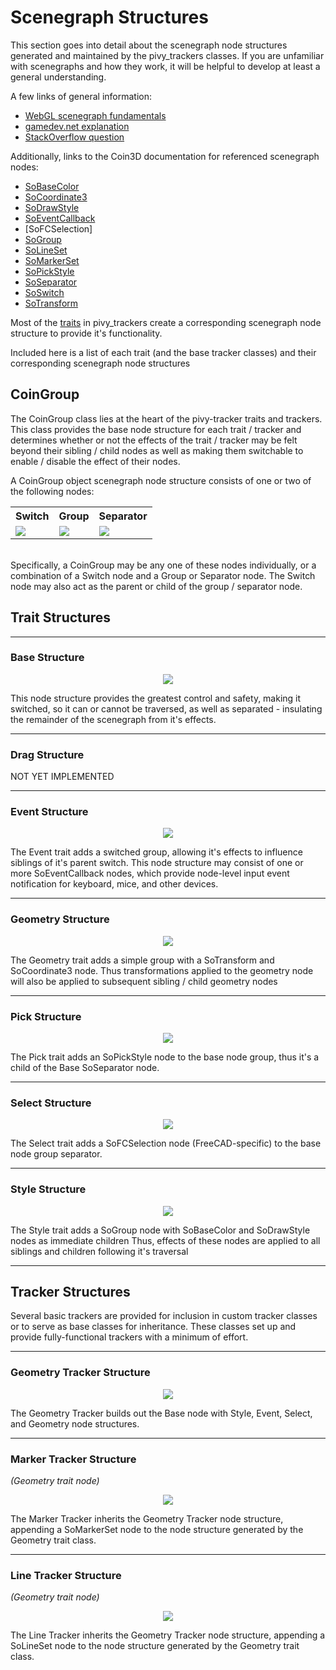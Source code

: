 # Scenegraph Structures

This section goes into detail about the scenegraph node structures generated and maintained by the pivy_trackers classes.  If you are unfamiliar with scenegraphs and how they work, it will be helpful to develop at least a general understanding.  

A few links of general information:

* [WebGL scenegraph fundamentals](https://webglfundamentals.org/webgl/lessons/webgl-scene-graph.html)
* [gamedev.net explanation](http://archive.gamedev.net/archive/reference/programming/features/scenegraph/index.html)
* [StackOverflow question](https://stackoverflow.com/questions/5319282/game-engines-what-are-scene-graphs)


Additionally, links to the Coin3D documentation for referenced scenegraph nodes:

* [SoBaseColor](https://grey.colorado.edu/coin3d/classSoBaseColor.html)
* [SoCoordinate3](https://grey.colorado.edu/coin3d/classSoCoordinate3.html)
* [SoDrawStyle](https://grey.colorado.edu/coin3d/classSoDrawStyle.html)
* [SoEventCallback](https://grey.colorado.edu/coin3d/classSoEventCallback.html)
* [SoFCSelection]
* [SoGroup](https://grey.colorado.edu/coin3d/classSoGroup.html)
* [SoLineSet](https://grey.colorado.edu/coin3d/classSoLineSet.html)
* [SoMarkerSet](https://grey.colorado.edu/coin3d/classSoMarkerSet.html)
* [SoPickStyle](https://grey.colorado.edu/coin3d/classSoPickStyle.html)
* [SoSeparator](https://grey.colorado.edu/coin3d/classSoSeparator.html)
* [SoSwitch](https://grey.colorado.edu/coin3d/classSoSwitch.html)
* [SoTransform](https://grey.colorado.edu/coin3d/classSoTransform.html)

Most of the [traits](Modules#traits) in pivy_trackers create a corresponding scenegraph node structure to provide it's functionality.

Included here is a list of each trait (and the base tracker classes) and their corresponding scenegraph node structures

## CoinGroup

The CoinGroup class lies at the heart of the pivy-tracker traits and trackers.  This class provides the base node structure
for each trait / tracker and determines whether or not the effects of the trait / tracker may be felt beyond
their sibling / child nodes as well as making them switchable to enable / disable the effect of their nodes.

A CoinGroup object  scenegraph node structure consists of one or two of the following nodes:
<br>
<table margin: 0 auto>
    <tr>
        <th scope="col">Switch</th>
        <th scope="col">Group</th>
        <th scope="col">Separator</th>
    </tr>
    <tr>
        <td><img src="images/switch.svg"></td>
        <td><img src="images/group.svg"></td>
        <td><img src="images/separator.svg"></td>
    </tr>
</table>
<br>
Specifically, a CoinGroup may be any one of these nodes individually, or a combination of a Switch node and a Group or Separator node.
The Switch node may also act as the parent or child of the group / separator node.

## Trait Structures
***
### Base Structure


<p align="center"><img src="images/switch-separator.svg"></p>

This node structure provides the greatest control and safety, making it switched, so it can or cannot be traversed,
as well as separated - insulating the remainder of the scenegraph from it's effects.
***
### Drag Structure

 NOT YET IMPLEMENTED
***
### Event Structure


<p align="center"><img src="images/event.svg"></p>

The Event trait adds a switched group, allowing it's effects to influence siblings of it's parent switch.
This node structure may consist of one or more SoEventCallback nodes, which provide node-level input event notification
for keyboard, mice, and other devices.
***
### Geometry Structure


<p align="center"><img src="images/geometry.svg"></p>

The Geometry trait adds a simple group with a SoTransform and SoCoordinate3 node.  Thus transformations applied
to the geometry node will also be applied to subsequent sibling / child geometry nodes
***
### Pick Structure


<p align="center"><img src="images/pick.svg"></p>

The Pick trait adds an SoPickStyle node to the base node group, thus it's a child of the Base SoSeparator node.
***
### Select Structure


<p align="center"><img src="images/select.svg"></p>

The Select trait adds a SoFCSelection node (FreeCAD-specific) to the base node group separator.
***
### Style Structure

<p align="center"><img src="images/style.svg"></p>

The Style trait adds a SoGroup node with SoBaseColor and SoDrawStyle nodes as immediate children
Thus, effects of these nodes are applied to all siblings and children following it's traversal

***
## Tracker Structures

Several basic trackers are provided for inclusion in custom tracker classes or to serve as base classes
for inheritance.  These classes set up and provide fully-functional trackers with a minimum of effort.

***
### Geometry Tracker Structure

<p align="center"><img src="images/geometry_tracker.svg"></p>

The Geometry Tracker builds out the Base node with Style, Event, Select, and Geometry node structures.

***
### Marker Tracker Structure
*(Geometry trait node)*

<p align="center"><img src="images/marker_tracker.svg"></p>

The Marker Tracker inherits the Geometry Tracker node structure, appending a SoMarkerSet node to the
node structure generated by the Geometry trait class.
***
### Line Tracker Structure 
*(Geometry trait node)*

<p align="center"><img src="images/line_tracker.svg"></p>

The Line Tracker inherits the Geometry Tracker node structure, appending a SoLineSet node to the
node structure generated by the Geometry trait class.

